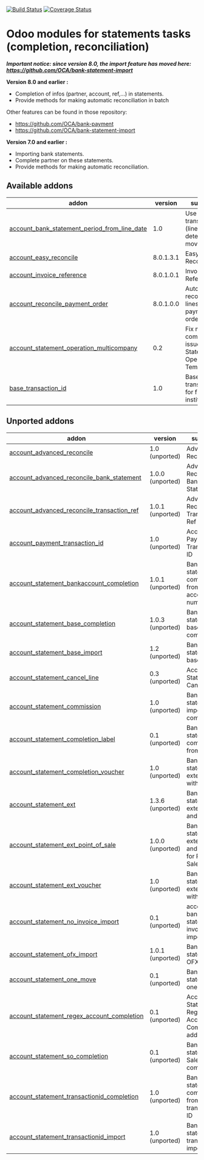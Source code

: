 [![Build Status](https://travis-ci.org/OCA/bank-statement-reconcile.svg?branch=8.0)](https://travis-ci.org/OCA/bank-statement-reconcile)
[![Coverage Status](https://coveralls.io/repos/OCA/bank-statement-reconcile/badge.png?branch=8.0)](https://coveralls.io/r/OCA/bank-statement-reconcile?branch=8.0)

Odoo modules for statements tasks (completion, reconciliation)
==============================================================

***Important notice: since version 8.0, the import feature has moved here: https://github.com/OCA/bank-statement-import***


__Version 8.0 and earlier :__

* Completion of infos (partner, account, ref,...) in statements.
* Provide methods for making automatic reconciliation in batch

Other features can be found in those repository:
* https://github.com/OCA/bank-payment
* https://github.com/OCA/bank-statement-import

__Version 7.0 and earlier :__

* Importing bank statements.
* Complete partner on these statements.
* Provide methods for making automatic reconciliation.


[//]: # (addons)
Available addons
----------------
addon | version | summary
--- | --- | ---
[account_bank_statement_period_from_line_date](account_bank_statement_period_from_line_date/) | 1.0 | Use bank transaction (line) date to determine move period
[account_easy_reconcile](account_easy_reconcile/) | 8.0.1.3.1 | Easy Reconcile
[account_invoice_reference](account_invoice_reference/) | 8.0.1.0.1 | Invoices Reference
[account_reconcile_payment_order](account_reconcile_payment_order/) | 8.0.1.0.0 | Automatically reconcile all lines from payment orders
[account_statement_operation_multicompany](account_statement_operation_multicompany/) | 0.2 | Fix multi-company issue on Statement Operation Templates
[base_transaction_id](base_transaction_id/) | 1.0 | Base transaction id for financial institutes

Unported addons
---------------
addon | version | summary
--- | --- | ---
[account_advanced_reconcile](__unported__/account_advanced_reconcile/) | 1.0 (unported) | Advanced Reconcile
[account_advanced_reconcile_bank_statement](__unported__/account_advanced_reconcile_bank_statement/) | 1.0.0 (unported) | Advanced Reconcile Bank Statement
[account_advanced_reconcile_transaction_ref](__unported__/account_advanced_reconcile_transaction_ref/) | 1.0.1 (unported) | Advanced Reconcile Transaction Ref
[account_payment_transaction_id](__unported__/account_payment_transaction_id/) | 1.0 (unported) | Account Payment - Transaction ID
[account_statement_bankaccount_completion](__unported__/account_statement_bankaccount_completion/) | 1.0.1 (unported) | Bank statement completion from bank account number
[account_statement_base_completion](__unported__/account_statement_base_completion/) | 1.0.3 (unported) | Bank statement base completion
[account_statement_base_import](__unported__/account_statement_base_import/) | 1.2 (unported) | Bank statement base import
[account_statement_cancel_line](__unported__/account_statement_cancel_line/) | 0.3 (unported) | Account Statement Cancel Line
[account_statement_commission](__unported__/account_statement_commission/) | 1.0 (unported) | Bank statement import - commissions
[account_statement_completion_label](__unported__/account_statement_completion_label/) | 0.1 (unported) | Bank statement completion from label
[account_statement_completion_voucher](__unported__/account_statement_completion_voucher/) | 1.0 (unported) | Bank statement extension with voucher
[account_statement_ext](__unported__/account_statement_ext/) | 1.3.6 (unported) | Bank statement extension and profiles
[account_statement_ext_point_of_sale](__unported__/account_statement_ext_point_of_sale/) | 1.0.0 (unported) | Bank statement extension and profiles for Point of Sale
[account_statement_ext_voucher](__unported__/account_statement_ext_voucher/) | 1.0 (unported) | Bank statement extension with voucher
[account_statement_no_invoice_import](__unported__/account_statement_no_invoice_import/) | 0.1 (unported) | account bank statement no invoice import
[account_statement_ofx_import](__unported__/account_statement_ofx_import/) | 1.0.1 (unported) | Bank statement OFX import
[account_statement_one_move](__unported__/account_statement_one_move/) | 0.1 (unported) | Bank statement one move
[account_statement_regex_account_completion](__unported__/account_statement_regex_account_completion/) | 0.1 (unported) | Account Statement Regex Account Completion addon
[account_statement_so_completion](__unported__/account_statement_so_completion/) | 0.1 (unported) | Bank statement Sale Order completion
[account_statement_transactionid_completion](__unported__/account_statement_transactionid_completion/) | 1.0 (unported) | Bank statement completion from transaction ID
[account_statement_transactionid_import](__unported__/account_statement_transactionid_import/) | 1.0 (unported) | Bank statement transactionID import

[//]: # (end addons)
